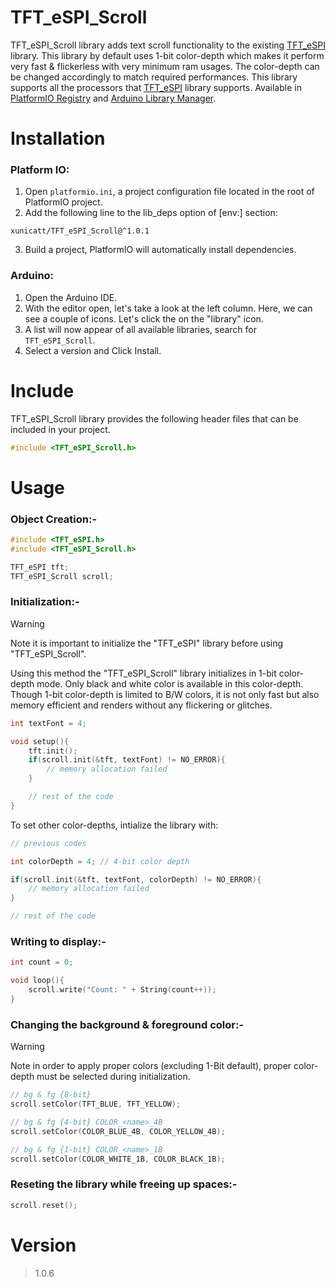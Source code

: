 # TFT_eSPI_Scroll

TFT_eSPI_Scroll library adds text scroll functionality to the existing [TFT_eSPI](https://github.com/Bodmer/TFT_eSPI/) library. This library by default uses 1-bit color-depth which makes it perform very fast & flickerless with very minimum ram usages. The color-depth can be changed accordingly to match required performances. This library supports all the processors that [TFT_eSPI](https://github.com/Bodmer/TFT_eSPI/) library supports. Available in [PlatformIO Registry](https://registry.platformio.org/libraries/xunicatt/TFT_eSPI_Scroll) and [Arduino Library Manager](https://www.arduino.cc/reference/en/libraries/tft_espi_scroll/).

# Installation

### Platform IO:

1. Open `platformio.ini`, a project configuration file located in the root of PlatformIO project.
2. Add the following line to the lib_deps option of [env:] section:

```
xunicatt/TFT_eSPI_Scroll@^1.0.1
```

3. Build a project, PlatformIO will automatically install dependencies.

### Arduino:

1. Open the Arduino IDE.
2. With the editor open, let's take a look at the left column. Here, we can see a couple of icons. Let's click the on the "library" icon.
3. A list will now appear of all available libraries, search for `TFT_eSPI_Scroll`.
4. Select a version and Click Install.

# Include

TFT_eSPI_Scroll library provides the following header files that can be included in your project.

```cpp
#include <TFT_eSPI_Scroll.h>
```

# Usage

### Object Creation:-

```cpp
#include <TFT_eSPI.h>
#include <TFT_eSPI_Scroll.h>

TFT_eSPI tft;
TFT_eSPI_Scroll scroll;
```

### Initialization:-

> [!WARNING]
> Note it is important to initialize the "TFT_eSPI" library before using "TFT_eSPI_Scroll".

Using this method the "TFT_eSPI_Scroll" library initializes in 1-bit color-depth mode. Only black and white color is available in this color-depth. Though 1-bit color-depth is limited to B/W colors, it is not only fast but also memory efficient and renders without any flickering or glitches.

```cpp
int textFont = 4;

void setup(){
    tft.init();
    if(scroll.init(&tft, textFont) != NO_ERROR){
        // memory allocation failed
    }

    // rest of the code
}
```

To set other color-depths, intialize the library with:

```cpp
// previous codes

int colorDepth = 4; // 4-bit color depth

if(scroll.init(&tft, textFont, colorDepth) != NO_ERROR){
    // memory allocation failed
}

// rest of the code
```

### Writing to display:-

```cpp
int count = 0;

void loop(){
    scroll.write("Count: " + String(count++));
}
```

### Changing the background & foreground color:-

> [!WARNING]
> Note in order to apply proper colors (excluding 1-Bit default), proper color-depth must be selected during initialization.

```cpp
// bg & fg {8-bit}
scroll.setColor(TFT_BLUE, TFT_YELLOW);

// bg & fg {4-bit} COLOR_<name>_4B
scroll.setColor(COLOR_BLUE_4B, COLOR_YELLOW_4B);

// bg & fg {1-bit} COLOR_<name>_1B
scroll.setColor(COLOR_WHITE_1B, COLOR_BLACK_1B);
```

### Reseting the library while freeing up spaces:-

```cpp
scroll.reset();
```

# Version

> 1.0.6
